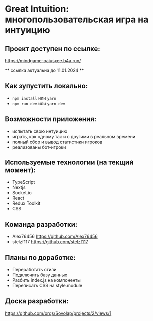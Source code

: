 # Great Intuition: многопользовательская игра на интуицию

## Проект доступен по ссылке:

https://mindgame-oaiusxee.b4a.run/

** ссылка актуальна до 11.01.2024 **

## Как зупустить локально:

- `npm install` или `yarn`
- `npm run dev` или `yarn dev`

## Возможности приложения:

- испытать свою интуицию
- играть, как одному так и с другими в реальном времени
- полный сбор и вывод статистики игроков
- реализованы бот-игроки

## Используемые технологии (на текщий момент):

- TypeScript
- Nextjs
- Socket.io
- React
- Redux Toolkit
- CSS

## Команда разработки:

- Alex76456 https://github.com/Alex76456
- stelzf117 https://github.com/stelzf117

## Планы по доработке:

- Переработать стили
- Подключить базу данных
- Разбить index.js на компоненты
- Переписать CSS на style.module

## Доска разработки:

https://github.com/orgs/Sovolap/projects/2/views/1
